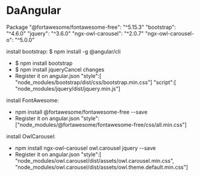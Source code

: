 # DaAngular

Package
 "@fortawesome/fontawesome-free": "^5.15.3"
 "bootstrap": "^4.6.0"
 "jquery": "^3.6.0"
 "ngx-owl-carousel": "^2.0.7"
 "ngx-owl-carousel-o": "^5.0.0"

install bootstrap: $ npm install -g @angular/cli
  - $ npm install bootstrap
  - $ npm install jqueryCancel changes
  - Register it on angular.json
    "style":[ "node_modules/bootstrap/dist/css/bootstrap.min.css"]
    "script":[ "node_modules/jquery/dist/jquery.min.js"]

install FontAwesome: 
  - npm install @fortawesome/fontawesome-free --save
  - Register it on angular.json
    "style":["node_modules/@fortawesome/fontawesome-free/css/all.min.css"]
    
 install OwlCarousel:
  - npm install ngx-owl-carousel owl.carousel jquery --save
  - Register it on angular.json
  "style":[ "node_modules/owl.carousel/dist/assets/owl.carousel.min.css",
            "node_modules/owl.carousel/dist/assets/owl.theme.default.min.css"]

